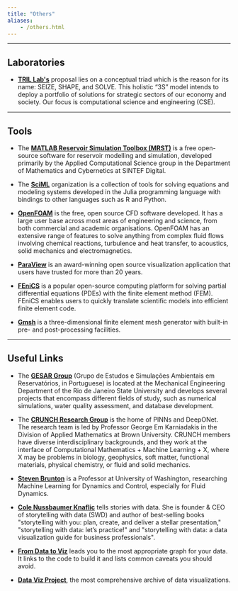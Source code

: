 ```yaml
---
title: "Others"
aliases:
    - /others.html
---
```


---

## Laboratories

* **[TRIL Lab's](https://tril.ci.ufpb.br/)** proposal lies on a conceptual triad which is the reason for its name: SEIZE, SHAPE, and SOLVE. This holistic “3S” model intends to deploy a portfolio of solutions for strategic sectors of our economy and society. Our focus is computational science and engineering (CSE).

---

## Tools

* The **[MATLAB Reservoir Simulation Toolbox (MRST)](https://www.sintef.no/projectweb/mrst/)** is a free open-source software for reservoir modelling and simulation, developed primarily by the Applied Computational Science group in the Department of Mathematics and Cybernetics at SINTEF Digital.

* The **[SciML](https://sciml.ai/)** organization is a collection of tools for solving equations and modeling systems developed in the Julia programming language with bindings to other languages such as R and Python.

* **[OpenFOAM](https://www.openfoam.com/)** is the free, open source CFD software developed. It has a large user base across most areas of engineering and science, from both commercial and academic organisations. OpenFOAM has an extensive range of features to solve anything from complex fluid flows involving chemical reactions, turbulence and heat transfer, to acoustics, solid mechanics and electromagnetics.

* **[ParaView](https://www.paraview.org/)** is an award-winning open source visualization application that users have trusted for more than 20 years.

* **[FEniCS](https://fenicsproject.org/)** is a popular open-source computing platform for solving partial differential equations (PDEs) with the finite element method (FEM). FEniCS enables users to quickly translate scientific models into efficient finite element code.

* **[Gmsh](https://gmsh.info/)** is a three-dimensional finite element mesh generator with built-in pre- and post-processing facilities.

---

## Useful Links

* The **[GESAR Group](http://www.gesar.uerj.br/)** (Grupo de Estudos e Simulações Ambientais em Reservatórios, in Portuguese) is located at the Mechanical Engineering Department of the Rio de Janeiro State University and develops several projects that encompass different fields of study, such as numerical simulations, water quality assessment, and database development.

* The **[CRUNCH Research Group](https://sites.brown.edu/crunch-group/)** is the home of PINNs and DeepONet. The research team is led by Professor George Em Karniadakis in the Division of Applied Mathematics at Brown University. CRUNCH members have diverse interdisciplinary backgrounds, and they work at the interface of Computational Mathematics + Machine Learning + X, where X may be problems in biology, geophysics, soft matter, functional materials, physical chemistry, or fluid and solid mechanics.

* **[Steven Brunton](https://www.eigensteve.com/)** is a Professor at University of Washington, researching Machine Learning for Dynamics and Control, especially for Fluid Dynamics.

* **[Cole Nussbaumer Knaflic](https://www.linkedin.com/in/colenussbaumer/)** tells stories with data. She is founder & CEO of storytelling with data (SWD) and author of best-selling books "storytelling with you: plan, create, and deliver a stellar presentation," "storytelling with data: let’s practice!" and "storytelling with data: a data visualization guide for business professionals".

* **[From Data to Viz](https://www.data-to-viz.com/)** leads you to the most appropriate graph for your data. It links to the code to build it and lists common caveats you should avoid.

* **[Data Viz Project](https://datavizproject.com/)**, the most comprehensive archive of data visualizations.
